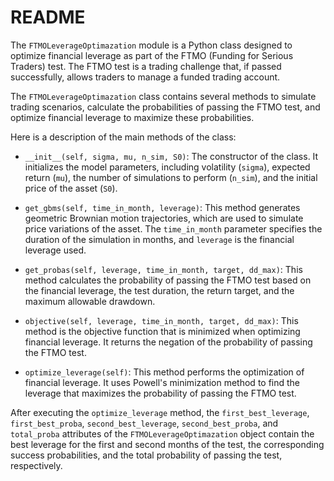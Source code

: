 # README

The `FTMOLeverageOptimazation` module is a Python class designed to optimize financial leverage as part of the FTMO (Funding for Serious Traders) test. The FTMO test is a trading challenge that, if passed successfully, allows traders to manage a funded trading account.

The `FTMOLeverageOptimazation` class contains several methods to simulate trading scenarios, calculate the probabilities of passing the FTMO test, and optimize financial leverage to maximize these probabilities.

Here is a description of the main methods of the class:

- `__init__(self, sigma, mu, n_sim, S0)`: The constructor of the class. It initializes the model parameters, including volatility (`sigma`), expected return (`mu`), the number of simulations to perform (`n_sim`), and the initial price of the asset (`S0`).

- `get_gbms(self, time_in_month, leverage)`: This method generates geometric Brownian motion trajectories, which are used to simulate price variations of the asset. The `time_in_month` parameter specifies the duration of the simulation in months, and `leverage` is the financial leverage used.

- `get_probas(self, leverage, time_in_month, target, dd_max)`: This method calculates the probability of passing the FTMO test based on the financial leverage, the test duration, the return target, and the maximum allowable drawdown.

- `objective(self, leverage, time_in_month, target, dd_max)`: This method is the objective function that is minimized when optimizing financial leverage. It returns the negation of the probability of passing the FTMO test.

- `optimize_leverage(self)`: This method performs the optimization of financial leverage. It uses Powell's minimization method to find the leverage that maximizes the probability of passing the FTMO test.

After executing the `optimize_leverage` method, the `first_best_leverage`, `first_best_proba`, `second_best_leverage`, `second_best_proba`, and `total_proba` attributes of the `FTMOLeverageOptimazation` object contain the best leverage for the first and second months of the test, the corresponding success probabilities, and the total probability of passing the test, respectively.